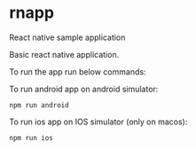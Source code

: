 # rnapp
React native sample application

Basic react native application.

To run the app run below commands:

To run android app on android simulator:

<code>npm run android</code>

To run ios app on IOS simulator (only on macos):

<code>npm run ios</code>
